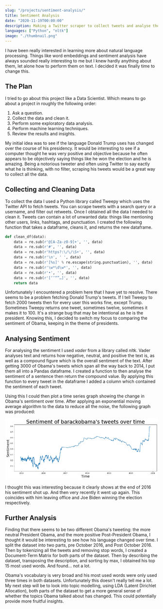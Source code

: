 ```yaml
---
slug: "/projects/sentiment-analysis/"
title: Sentiment Analysis
date: "2020-11-19T00:00:00"
description: Making a Twitter scraper to collect tweets and analyse the sentiment of users over time.
languages: ["Python", "nltk"]
image: "./thumbnail.png"
---
```


I have been really interested in learning more about natural language processing. Things like word embeddings and sentiment analysis have always sounded really interesting to me but I knew hardly anything about them, let alone how to perform them on text. I decided it was finally time to change this.

## The Plan

I tried to go about this project like a Data Scientist. Which means to go about a project in roughly the following order:

1. Ask a question.
2. Collect the data and clean it.
3. Perform some exploratory data analysis.
4. Perform machine learning techniques.
5. Review the results and insights.

My initial idea was to see if the language Donald Trump uses has changed over the course of his presidency. It would be interesting to see if a computer thought he was very positive and objective because he often appears to be objectively saying things like he won the election and he is amazing. Being a notorious tweeter and often using Twitter to say eactly what he is thinking, with no filter, scraping his tweets would be a great way to collect all the data.

## Collecting and Cleaning Data

To collect the data I used a Python library called Tweepy which uses the Twitter API to fetch tweets. You can scrape tweets with a search query or a username, and filter out retweets. Once I obtained all the data I needed to clean it. Tweets can contain a lot of unwanted data: things like mentioning other users, links, hashtags, and punctuation. I created the following function that takes a dataframe, cleans it, and returns the new dataframe.

```python
def clean_df(data):
    data = re.sub(r'@[A-Za-z0-9]+', '', data)
    data = re.sub(r'#', '', data)
    data = re.sub(r'https?:\/\/\S+', '', data)
    data = re.sub(r'\n', ' ', data)
    data = re.sub(r'[%s]' % re.escape(string.punctuation), '', data)
    data = re.sub(r'\w*\d\w*', '', data)
    data = re.sub(r'•', '', data)
    data = re.sub(r'[‘’“”…]', '', data)
    return data
```

Unfortunately I encountered a problem here that I have yet to resolve. There seems to be a problem fetching Donald Trump's tweets. If I tell Tweepy to fetch 2000 tweets then for every user this works fine, except Trump. Sometimes Tweepy returns one tweet, sometimes twelve, sometimes it makes it to 100. It's a strange bug that may be intentional as he is the president. Knowing this, I decided to switch my focus to comparing the sentiment of Obama, keeping in the theme of presidents.

## Analysing Sentiment

For analysing the sentiment I used _vader_ from a library called _nltk_. Vader analyses text and returns how negative, neutral, and positive the text is, as well as a compound figure which is the overall sentiment of the text. After getting 3000 of Obama's tweets which span all the way back to 2014, I put them all into a Pandas dataframe. I created a function to then analyse the sentiment of a sentence then return the compound value. By applying this function to every tweet in the dataframe I added a column which contained the sentiment of each tweet.

Using this I could then plot a time series graph showing the change in Obama's sentiment over time. After applying an exponential moving average algorithm to the data to reduce all the noise, the following graph was produced:

![Obama Sentiment](./obama.png)

I thought this was interesting because it clearly shows at the end of 2016 his sentiment shot up. And then very recently it went up again. This coincides with him leaving office and Joe Biden winning the election respectively.

## Further Analysis

Finding that there seems to be two different Obama's tweeting: the more neutral President Obama, and the more positive Post-President Obama, I thought it would be interesting to see how his language changed over time. I split the dataset into two parts, pre October 2016, and Post October 2016. Then by tokenizing all the tweets and removing stop words, I created a Document-Term Matrix for both parts of the dataset. Then by describing the dataset, transposing the description, and sorting by max, I obtained his top 15 most used words. And found... not a lot. 

Obama's vocabulary is very broad and his most used words were only used three times in both datasets. Unfortunately this doesn't really tell me a lot. My next step will be to look into topic modelling, using LDA (Latent Dirichlet Allocation), both parts of the dataset to get a more general sense of whether the topics Obama talked about has changed. This could potentially provide more fruitful insights.